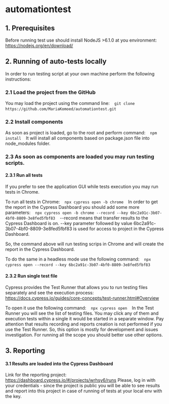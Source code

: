 # automationtest
## 1. Prerequisites
Before running test use should install NodeJS >6.1.0 at you environment: https://nodejs.org/en/download/

## 2. Running of auto-tests locally
In order to run testing script at your own machine perform the following instructions:

### 2.1 Load the project from the GitHub
You may load the project using the command line:
` ` `
git clone https://github.com/MariaKomoed/automationtest.git
` ` `
### 2.2 Install components
As soon as project is loaded, go to the root and perform command:
` ` `
npm install
` ` `
It will install all components based on package.json file into node_modules folder.

### 2.3 As soon as components are loaded you may run testing scripts.

#### 2.3.1 Run all tests

If you prefer to see the application GUI while tests execution you may run tests in Chrome.

To run all tests in Chrome:
` ` `
npx cypress open -b chrome
` ` `
In order to get the report in the Cypress Dashboard you should add some more parameters:
` ` `
npx cypress open -b chrome --record --key 6bc2a91c-3b07-4bf0-8809-3e8fed5fbf83
` ` `
--record means that transfer results to the Cypress Dashboard is on. --key parameter followed by value 6bc2a91c-3b07-4bf0-8809-3e8fed5fbf83 is used for access to project in the Cypress Dashboard.

So, the command above will run testing scrips in Chrome and will create the report in the Cypress Dashboard.

To do the same in a headless mode use the following command:
` ` `
npx cypress open --record --key 6bc2a91c-3b07-4bf0-8809-3e8fed5fbf83
` ` `
#### 2.3.2 Run single test file
Cypress provides the Test Runner that allows you to run testing files separately and see the execution process: https://docs.cypress.io/guides/core-concepts/test-runner.html#Overview

To open it use the following command:
` ` `
npx cypress open
` ` `
In the Test Runner you will see the list of testing files. You may click any of them and execution tests within a single it would be started in a separate window. Pay attention that results recording and reports creation is not performed if you use the Test Runner. So, this option is mostly for development and issues investigation. For running all the scope you should better use other options.

## 3. Reporting

#### 3.1 Results are loaded into the Cypress Dashboard
Link for the reporting project: https://dashboard.cypress.io/#/projects/wrhsy6/runs Please, log in with your credentials - since the project is public you will be able to see results and report into this project in case of running of tests at your local env with the key.